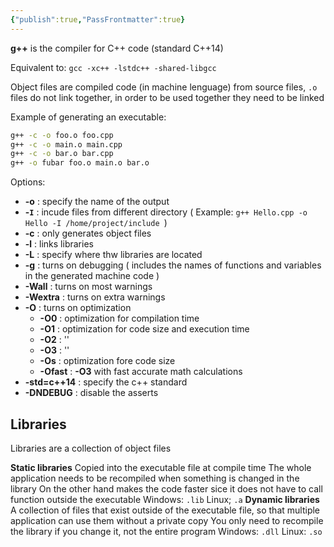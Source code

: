 ```yaml
---
{"publish":true,"PassFrontmatter":true}
---
```


__g++__ is the compiler for C++ code (standard C++14)

Equivalent to: `gcc -xc++ -lstdc++ -shared-libgcc`

Object files are compiled code (in machine lenguage) from source files, `.o` files do not link together, in order to be used together they need to be linked

Example of generating an executable:
```bash
g++ -c -o foo.o foo.cpp 
g++ -c -o main.o main.cpp 
g++ -c -o bar.o bar.cpp 
g++ -o fubar foo.o main.o bar.o
```

Options: 
+ __-o__ : specify the name of the output
+ __-`I`__ : incude files from different directory ( Example: `g++ Hello.cpp -o Hello -I /home/project/include `)
+ __-c__ : only generates object files
+ __-l__ : links libraries
+ __-L__ : specify where thw libraries are located
+ __-g__ : turns on debugging ( includes the names of functions and variables in the generated machine code )
+ __-Wall__ : turns on most warnings
+ __-Wextra__ : turns on extra warnings
+ __-O__ : turns on optimization
	+ __-O0__ : optimization for compilation time
	+ __-O1__ : optimization for code size and execution time
	+ __-O2__ : ''
	+ __-O3__ : ''
	+ __-Os__ : optimization fore code size
	+ __-Ofast__ : __-O3__ with fast accurate math calculations
+ __-std=c++14__ : specify the c++ standard
+ __-DNDEBUG__ : disable the asserts

## Libraries

Libraries are a collection of object files

__Static libraries__
	Copied into the executable file at compile time
	The whole application needs to be recompiled when something is changed in the library 
	On the other hand makes the code faster sice it does not have to call function outside the executable
	Windows: `.lib`
	Linux; `.a`
__Dynamic libraries__ 
	A collection of files that exist outside of the executable file, so that multiple application can use them without a private copy 
	You only need to recompile the library if you change it, not the entire program
	Windows: `.dll`
	Linux: `.so`